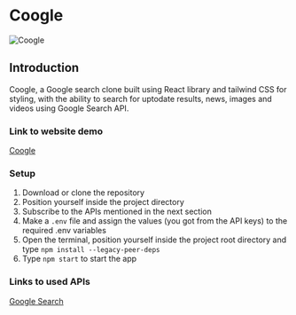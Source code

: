 # Coogle

![Coogle](https://user-images.githubusercontent.com/73827472/178761912-f29b33d7-da21-4caf-b4f8-a8fa5218edc5.png)

## Introduction

Coogle, a Google search clone built using React library and tailwind CSS for styling, with the ability to search for uptodate results, news, images and videos using Google Search API.

### Link to website demo

[Coogle](https://coogle-pc.netlify.app/)

### Setup

1. Download or clone the repository
2. Position yourself inside the project directory
3. Subscribe to the APIs mentioned in the next section
4. Make a `.env` file and assign the values (you got from the API keys) to the required .env variables
5. Open the terminal, position yourself inside the project root directory and type `npm install --legacy-peer-deps`
6. Type `npm start` to start the app

### Links to used APIs

[Google Search](https://rapidapi.com/apigeek/api/google-search3/)
